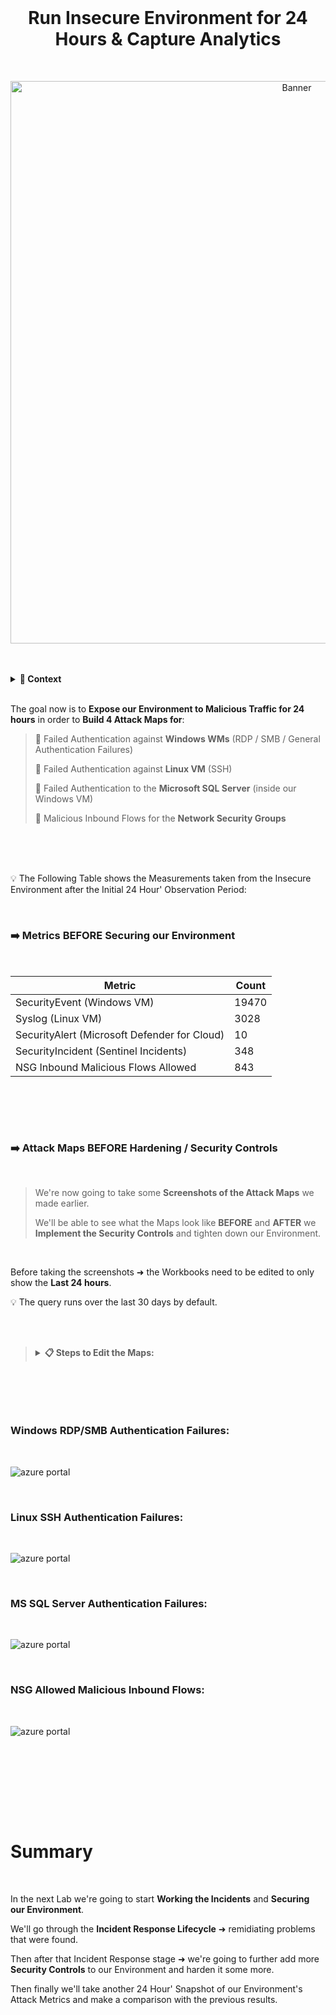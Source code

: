 <br>

<h1 align="center">Run Insecure Environment for 24 Hours & Capture Analytics</h1>

<br>

<p align="center">
<img width="900" src="https://github.com/user-attachments/assets/e874e594-c69f-439f-90e7-d588ba7841c8" alt="Banner"/>

<br>

<br>

<br>

  <details close> 
  
**<summary> 📝 Context</summary>**

<br>

The next thing we're going to do is just let our Environment sit as it is right now ➜ with everything Running in an Insecure Way.

We're going to let it run like that for 24 hours.

And then we'll come back after a day and **Take a Snapshot of the last 24 hours**.

We're going to record how many of the following Logs we had in the last 24 hours:

- ```SecurityEvent```
- ```Syslog```
- ```SecurityAlert```
- ```SecurityIncident```
- ```AzureNetworkAnalytics_CL```

<br>

After that,we'll start addressing a few of the Incidents and Lockdown our Environment quite a bit.

We'll do this by Practicing Security and **Implementing Security Controls**.

Finally, when our Environment is sufficiently Secured ➜ we're going to wait another 24 Hours and **Take another Snapshot then**.

We'll compare the 2 Environments to show what impact **Implementing Security Control** can had in our Environment.

  </details>

<br>


The goal now is to **Expose our Environment to Malicious Traffic for 24 hours** in order to **Build 4 Attack Maps for**:

> 🔹 Failed Authentication against **Windows WMs** (RDP / SMB / General Authentication Failures)
> 
> 🔹 Failed Authentication against **Linux VM** (SSH)
> 
> 🔹 Failed Authentication to the **Microsoft SQL Server** (inside our Windows VM)
>
> 🔹 Malicious Inbound Flows for the **Network Security Groups**
> 
> 

<br>

<br>

<br>

💡 The Following Table shows the Measurements taken from the Insecure Environment after the Initial 24 Hour' Observation Period:

<br>

### ➡️ Metrics BEFORE Securing our Environment

<br>

| Metric                   | Count
| ------------------------ | -----
| SecurityEvent (Windows VM)            | 19470
| Syslog (Linux VM)                   | 3028
| SecurityAlert (Microsoft Defender for Cloud)            | 10
| SecurityIncident (Sentinel Incidents)        | 348
| NSG Inbound Malicious Flows Allowed | 843

<br>

<h2></h2>

<br>

### ➡️ Attack Maps BEFORE Hardening / Security Controls

<br>

> We're now going to take some **Screenshots of the Attack Maps** we made earlier.
> 
> We'll be able to see what the Maps look like **BEFORE** and **AFTER** we **Implement the Security Controls** and tighten down our Environment.

<br>

Before taking the screenshots ➜ the Workbooks need to be edited to only show the **Last 24 hours**.

💡 The query runs over the last 30 days by default.

<br>

<br>

>   <details close> 
>   
> **<summary> 📋 Steps to Edit the Maps:</summary>**
> 
> <br>
> 
> From inside the **Workbook** ➜ click on ✏️ **Edit** 
> 
> <br>
> 
> ![azure portal](https://github.com/user-attachments/assets/d42567b3-d717-466b-a98e-a7c98062dfa3)
> 
> <br>
> 
> Then go all the way down and to the right ➜ click the **↑ Edit** button
> 
> <br>
> 
> ![azure portal](https://github.com/user-attachments/assets/44ef059e-e7a7-48f4-b6de-1a6f63bb87ab)
> 
> <br>
> 
> Change the **Time Range** to ```Last 24 hours```
> 
> <br>
> 
> ![azure portal](https://github.com/user-attachments/assets/44ef059e-e7a7-48f4-b6de-1a6f63bb87ab)
> 
> <br>
> 
> Finally ➜ click 📒**Done Editing**
> 
> <br>
> 
> ![azure portal](https://github.com/user-attachments/assets/d70ed30f-7bde-4e90-8e45-c4e5ea86a2d0)
> 
> <br>
> 
>   </details>

<br>

<h2></h2>

<br>

### Windows RDP/SMB Authentication Failures:

<br>

![azure portal](https://github.com/user-attachments/assets/e892d644-b7ba-4f0a-b5b4-869a195a725c)

<br>

### Linux SSH Authentication Failures:

<br>

![azure portal](https://github.com/user-attachments/assets/04c1e583-c9b4-45d8-9ef1-cc91baf91b7f)

<br>

### MS SQL Server Authentication Failures:

<br>

![azure portal](https://github.com/user-attachments/assets/10d0922f-149a-4280-b0e8-7c1d4c0be0fc)

<br>

### NSG Allowed Malicious Inbound Flows:

<br>

![azure portal](https://github.com/user-attachments/assets/10d0922f-149a-4280-b0e8-7c1d4c0be0fc)

<br>

  </details>

<h2></h2>

<br>

<br>

<br>

<br>

# Summary

<br>

In the next Lab we're going to start **Working the Incidents** and **Securing our Environment**.

We'll go through the **Incident Response Lifecycle** ➜ remidiating problems that were found.

Then after that Incident Response stage ➜ we're going to further add more **Security Controls** to our Environment and harden it some more.

Then finally we'll take another 24 Hour' Snapshot of our Environment's Attack Metrics and make a comparison with the previous results.

<br />

<br />

<br />  

<br /> 

<br />

<br />  

<br /> 

<br />

<br />

 

